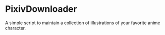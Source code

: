 # PixivDownloader
A simple script to maintain a collection of illustrations of your favorite anime character.
